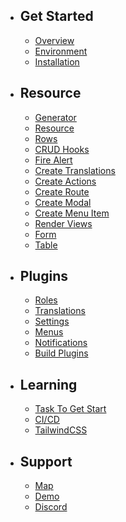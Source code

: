 - ## Get Started
    - [Overview](/{{route}}/{{version}}/overview)
    - [Environment](/{{route}}/{{version}}/env)
    - [Installation](/{{route}}/{{version}}/installation)
- ## Resource
    - [Generator](/{{route}}/{{version}}/generator)
    - [Resource](/{{route}}/{{version}}/resource)
    - [Rows](/{{route}}/{{version}}/rows)
    - [CRUD Hooks](/{{route}}/{{version}}/crud)
    - [Fire Alert](/{{route}}/{{version}}/alert)
    - [Create Translations](/{{route}}/{{version}}/lang)
    - [Create Actions](/{{route}}/{{version}}/actions)
    - [Create Route](/{{route}}/{{version}}/routes)
    - [Create Modal](/{{route}}/{{version}}/modal)
    - [Create Menu Item](/{{route}}/{{version}}/menus)
    - [Render Views](/{{route}}/{{version}}/render)
    - [Form](/{{route}}/{{version}}/form)
    - [Table](/{{route}}/{{version}}/table)
- ## Plugins
    - [Roles](/{{route}}/{{version}}/roles-plugin)
    - [Translations](/{{route}}/{{version}}/translations-plugin)
    - [Settings](/{{route}}/{{version}}/settings-plugin)
    - [Menus](/{{route}}/{{version}}/menus-plugin)
    - [Notifications](/{{route}}/{{version}}/notifications-plugin)
    - [Build Plugins](/{{route}}/{{version}}/build-plugins)
- ## Learning
    - [Task To Get Start](/{{route}}/{{version}}/task)
    - [CI/CD](/{{route}}/{{version}}/ci)
    - [TailwindCSS](/{{route}}/{{version}}/tailwind)

- ## Support
    - [Map](/{{route}}/{{version}}/map)
    - [Demo](https://vilt.3x1.io/login)
    - [Discord](https://discord.gg/mTWWNgtr)
